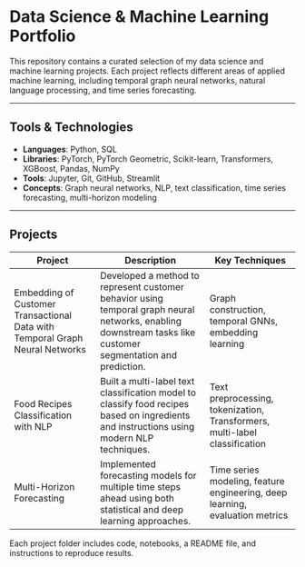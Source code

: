 # Data Science & Machine Learning Portfolio

This repository contains a curated selection of my data science and machine learning projects. Each project reflects different areas of applied machine learning, including temporal graph neural networks, natural language processing, and time series forecasting.

---

## Tools & Technologies

- **Languages**: Python, SQL
- **Libraries**: PyTorch, PyTorch Geometric, Scikit-learn, Transformers, XGBoost, Pandas, NumPy
- **Tools**: Jupyter, Git, GitHub, Streamlit
- **Concepts**: Graph neural networks, NLP, text classification, time series forecasting, multi-horizon modeling

---

## Projects

| Project | Description | Key Techniques |
|--------|-------------|----------------|
| Embedding of Customer Transactional Data with Temporal Graph Neural Networks | Developed a method to represent customer behavior using temporal graph neural networks, enabling downstream tasks like customer segmentation and prediction. | Graph construction, temporal GNNs, embedding learning |
| Food Recipes Classification with NLP| Built a multi-label text classification model to classify food recipes based on ingredients and instructions using modern NLP techniques. | Text preprocessing, tokenization, Transformers, multi-label classification |
| Multi-Horizon Forecasting| Implemented forecasting models for multiple time steps ahead using both statistical and deep learning approaches. | Time series modeling, feature engineering, deep learning, evaluation metrics |

Each project folder includes code, notebooks, a README file, and instructions to reproduce results.


